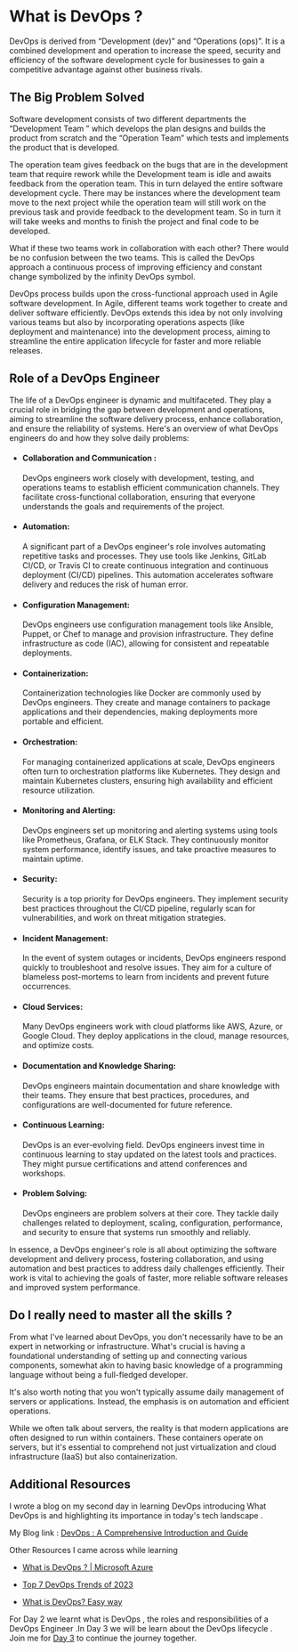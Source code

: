 
# What is DevOps ? 

DevOps is derived from  “Development (dev)” and “Operations (ops)”. It is a combined development and operation to increase the speed, security and efficiency of the software development cycle for businesses to gain a competitive advantage against other business rivals.

## The Big Problem Solved
Software development consists of two different departments the “Development Team ” which develops the plan designs and builds the product from scratch and the “Operation Team” which tests and implements the product that is developed.

The operation team gives feedback on the bugs that are in the development team that require rework while the Development team is idle and awaits feedback from the operation team. This in turn delayed the entire software development cycle. There may be instances where the development team move to the next project while the operation team will still work on the previous task and provide feedback to the development team. So in turn it will take weeks and months to finish the project and final code to be developed.

What if these two teams work in collaboration with each other? There would be no confusion between the two teams. This is called the DevOps approach a continuous process of improving efficiency and constant change symbolized by the infinity DevOps symbol.

DevOps process builds upon the cross-functional approach used in Agile software development. In Agile, different teams work together to create and deliver software efficiently. DevOps extends this idea by not only involving various teams but also by incorporating operations aspects (like deployment and maintenance) into the development process, aiming to streamline the entire application lifecycle for faster and more reliable releases.

## Role of a DevOps Engineer 

The life of a DevOps engineer is dynamic and multifaceted. They play a crucial role in bridging the gap between development and operations, aiming to streamline the software delivery process, enhance collaboration, and ensure the reliability of systems. Here's an overview of what DevOps engineers do and how they solve daily problems:

- #### Collaboration and Communication : 
     DevOps engineers work closely with development, testing, and operations teams to establish efficient communication channels. They facilitate cross-functional collaboration, ensuring that everyone understands the goals and requirements of the project.

- #### Automation: 
    A significant part of a DevOps engineer's role involves automating repetitive tasks and processes. They use tools like Jenkins, GitLab CI/CD, or Travis CI to create continuous integration and continuous deployment (CI/CD) pipelines. This automation accelerates software delivery and reduces the risk of human error.

- #### Configuration Management:
     DevOps engineers use configuration management tools like Ansible, Puppet, or Chef to manage and provision infrastructure. They define infrastructure as code (IAC), allowing for consistent and repeatable deployments.

- #### Containerization:
     Containerization technologies like Docker are commonly used by DevOps engineers. They create and manage containers to package applications and their dependencies, making deployments more portable and efficient.

- #### Orchestration: 
    For managing containerized applications at scale, DevOps engineers often turn to orchestration platforms like Kubernetes. They design and maintain Kubernetes clusters, ensuring high availability and efficient resource utilization.

- #### Monitoring and Alerting: 
    DevOps engineers set up monitoring and alerting systems using tools like Prometheus, Grafana, or ELK Stack. They continuously monitor system performance, identify issues, and take proactive measures to maintain uptime.

- #### Security: 
    Security is a top priority for DevOps engineers. They implement security best practices throughout the CI/CD pipeline, regularly scan for vulnerabilities, and work on threat mitigation strategies.

- #### Incident Management:
     In the event of system outages or incidents, DevOps engineers respond quickly to troubleshoot and resolve issues. They aim for a culture of blameless post-mortems to learn from incidents and prevent future occurrences.

- #### Cloud Services: 
    Many DevOps engineers work with cloud platforms like AWS, Azure, or Google Cloud. They deploy applications in the cloud, manage resources, and optimize costs.

- #### Documentation and Knowledge Sharing: 
    DevOps engineers maintain documentation and share knowledge with their teams. They ensure that best practices, procedures, and configurations are well-documented for future reference.

- #### Continuous Learning:
     DevOps is an ever-evolving field. DevOps engineers invest time in continuous learning to stay updated on the latest tools and practices. They might pursue certifications and attend conferences and workshops.

- #### Problem Solving: 
    DevOps engineers are problem solvers at their core. They tackle daily challenges related to deployment, scaling, configuration, performance, and security to ensure that systems run smoothly and reliably.

In essence, a DevOps engineer's role is all about optimizing the software development and delivery process, fostering collaboration, and using automation and best practices to address daily challenges efficiently. Their work is vital to achieving the goals of faster, more reliable software releases and improved system performance.

## Do I really need to master all the skills ? 

From what I've learned about DevOps, you don't necessarily have to be an expert in networking or infrastructure. What's crucial is having a foundational understanding of setting up and connecting various components, somewhat akin to having basic knowledge of a programming language without being a full-fledged developer.

It's also worth noting that you won't typically assume daily management of servers or applications. Instead, the emphasis is on automation and efficient operations.

While we often talk about servers, the reality is that modern applications are often designed to run within containers. These containers operate on servers, but it's essential to comprehend not just virtualization and cloud infrastructure (IaaS) but also containerization. 


## Additional Resources

I wrote a blog on my second day in learning DevOps  introducing What DevOps is  and highlighting its importance in today's tech landscape . 

My Blog link : <a href="https://medium.com/@debankansarkar/devops-a-comprehensive-introduction-and-guide-e007901cff6b"> DevOps : A Comprehensive Introduction and Guide </a>

Other Resources I came across while learning 

- <a href="https://learn.microsoft.com/en-us/devops/what-is-devops">What is DevOps ? | Microsoft Azure  </a>

- <a href="https://www.knowledgehut.com/blog/devops/devops-trends"> Top 7 DevOps Trends of 2023 </a>

- <a href="https://www.youtube.com/watch?v=_Gpe1Zn-1fE&t=49s"> What is DevOps? Easy way </a>

For Day 2 we learnt what is DevOps , the roles and responsibilities of a DevOps Engineer .In Day 3 we will be learn about the DevOps lifecycle .  Join me for <a href="https://github.com/DebankanSarkar989/90DaysOfDevOps/blob/main/Days/Day-3.md">Day 3</a> to continue the journey together.